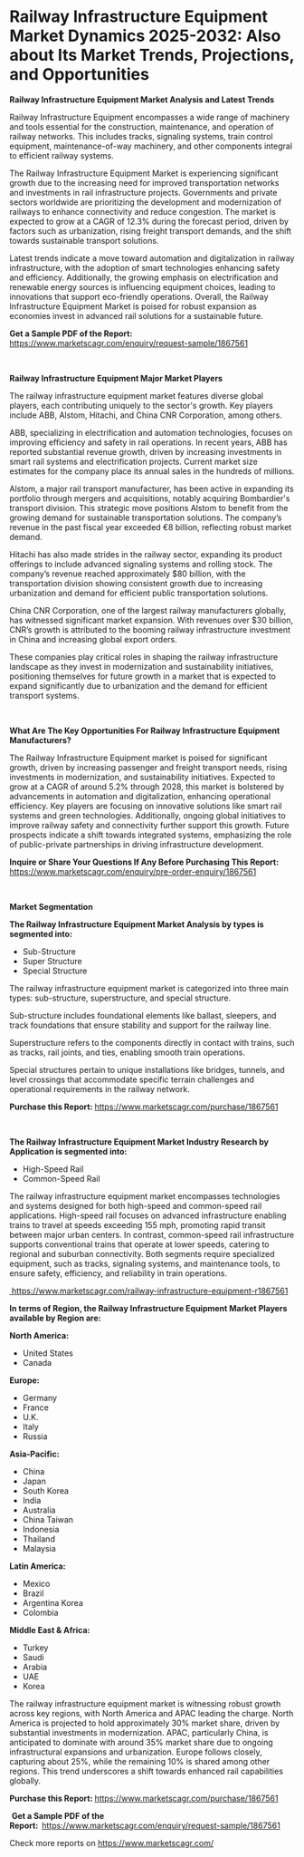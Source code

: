 <p><h1>Railway Infrastructure Equipment Market Dynamics 2025-2032: Also about Its Market Trends, Projections, and Opportunities</h1></p><p><strong>Railway Infrastructure Equipment Market Analysis and Latest Trends</strong></p>
<p><p>Railway Infrastructure Equipment encompasses a wide range of machinery and tools essential for the construction, maintenance, and operation of railway networks. This includes tracks, signaling systems, train control equipment, maintenance-of-way machinery, and other components integral to efficient railway systems.</p><p>The Railway Infrastructure Equipment Market is experiencing significant growth due to the increasing need for improved transportation networks and investments in rail infrastructure projects. Governments and private sectors worldwide are prioritizing the development and modernization of railways to enhance connectivity and reduce congestion. The market is expected to grow at a CAGR of 12.3% during the forecast period, driven by factors such as urbanization, rising freight transport demands, and the shift towards sustainable transport solutions.</p><p>Latest trends indicate a move toward automation and digitalization in railway infrastructure, with the adoption of smart technologies enhancing safety and efficiency. Additionally, the growing emphasis on electrification and renewable energy sources is influencing equipment choices, leading to innovations that support eco-friendly operations. Overall, the Railway Infrastructure Equipment Market is poised for robust expansion as economies invest in advanced rail solutions for a sustainable future.</p></p>
<p><strong>Get a Sample PDF of the Report:&nbsp;</strong> <a href="https://www.marketscagr.com/enquiry/request-sample/1867561?utm_campaign=3137&utm_medium=2&utm_source=Github&utm_content=ia&utm_term=12042025&utm_id=railway-infrastructure-equipment">https://www.marketscagr.com/enquiry/request-sample/1867561</a></p>
<p>&nbsp;</p>
<p><strong>Railway Infrastructure Equipment Major Market Players</strong></p>
<p><p>The railway infrastructure equipment market features diverse global players, each contributing uniquely to the sector's growth. Key players include ABB, Alstom, Hitachi, and China CNR Corporation, among others. </p><p>ABB, specializing in electrification and automation technologies, focuses on improving efficiency and safety in rail operations. In recent years, ABB has reported substantial revenue growth, driven by increasing investments in smart rail systems and electrification projects. Current market size estimates for the company place its annual sales in the hundreds of millions.</p><p>Alstom, a major rail transport manufacturer, has been active in expanding its portfolio through mergers and acquisitions, notably acquiring Bombardier's transport division. This strategic move positions Alstom to benefit from the growing demand for sustainable transportation solutions. The company’s revenue in the past fiscal year exceeded €8 billion, reflecting robust market demand. </p><p>Hitachi has also made strides in the railway sector, expanding its product offerings to include advanced signaling systems and rolling stock. The company’s revenue reached approximately $80 billion, with the transportation division showing consistent growth due to increasing urbanization and demand for efficient public transportation solutions.</p><p>China CNR Corporation, one of the largest railway manufacturers globally, has witnessed significant market expansion. With revenues over $30 billion, CNR’s growth is attributed to the booming railway infrastructure investment in China and increasing global export orders.</p><p>These companies play critical roles in shaping the railway infrastructure landscape as they invest in modernization and sustainability initiatives, positioning themselves for future growth in a market that is expected to expand significantly due to urbanization and the demand for efficient transport systems.</p></p>
<p>&nbsp;</p>
<p><strong>What Are The Key Opportunities For Railway Infrastructure Equipment Manufacturers?</strong></p>
<p><p>The Railway Infrastructure Equipment market is poised for significant growth, driven by increasing passenger and freight transport needs, rising investments in modernization, and sustainability initiatives. Expected to grow at a CAGR of around 5.2% through 2028, this market is bolstered by advancements in automation and digitalization, enhancing operational efficiency. Key players are focusing on innovative solutions like smart rail systems and green technologies. Additionally, ongoing global initiatives to improve railway safety and connectivity further support this growth. Future prospects indicate a shift towards integrated systems, emphasizing the role of public-private partnerships in driving infrastructure development.</p></p>
<p><strong>Inquire or Share Your Questions If Any Before Purchasing This Report:</strong> <a href="https://www.marketscagr.com/enquiry/pre-order-enquiry/1867561?utm_campaign=3137&utm_medium=2&utm_source=Github&utm_content=ia&utm_term=12042025&utm_id=railway-infrastructure-equipment">https://www.marketscagr.com/enquiry/pre-order-enquiry/1867561</a></p>
<p>&nbsp;</p>
<p><strong>Market Segmentation</strong></p>
<p><strong>The Railway Infrastructure Equipment Market Analysis by types is segmented into:</strong></p>
<p><ul><li>Sub-Structure</li><li>Super Structure</li><li>Special Structure</li></ul></p>
<p><p>The railway infrastructure equipment market is categorized into three main types: sub-structure, superstructure, and special structure. </p><p>Sub-structure includes foundational elements like ballast, sleepers, and track foundations that ensure stability and support for the railway line. </p><p>Superstructure refers to the components directly in contact with trains, such as tracks, rail joints, and ties, enabling smooth train operations. </p><p>Special structures pertain to unique installations like bridges, tunnels, and level crossings that accommodate specific terrain challenges and operational requirements in the railway network.</p></p>
<p><strong>Purchase this Report:&nbsp;</strong><a href="https://www.marketscagr.com/purchase/1867561?utm_campaign=3137&utm_medium=2&utm_source=Github&utm_content=ia&utm_term=12042025&utm_id=railway-infrastructure-equipment">https://www.marketscagr.com/purchase/1867561</a></p>
<p>&nbsp;</p>
<p><strong>The Railway Infrastructure Equipment Market Industry Research by Application is segmented into:</strong></p>
<p><ul><li>High-Speed Rail</li><li>Common-Speed Rail</li></ul></p>
<p><p>The railway infrastructure equipment market encompasses technologies and systems designed for both high-speed and common-speed rail applications. High-speed rail focuses on advanced infrastructure enabling trains to travel at speeds exceeding 155 mph, promoting rapid transit between major urban centers. In contrast, common-speed rail infrastructure supports conventional trains that operate at lower speeds, catering to regional and suburban connectivity. Both segments require specialized equipment, such as tracks, signaling systems, and maintenance tools, to ensure safety, efficiency, and reliability in train operations.</p></p>
<p><a href="https://www.marketscagr.com/railway-infrastructure-equipment-r1867561?utm_campaign=3137&utm_medium=2&utm_source=Github&utm_content=ia&utm_term=12042025&utm_id=railway-infrastructure-equipment">&nbsp;https://www.marketscagr.com/railway-infrastructure-equipment-r1867561</a></p>
<p><strong>In terms of Region, the Railway Infrastructure Equipment Market Players available by Region are:</strong></p>
<p>
    <p> <strong> North America: </strong>
        <ul>
            <li>United States</li>
            <li>Canada</li>
        </ul>
        </p> 
    <p> <strong> Europe: </strong>
        <ul>
            <li>Germany</li>
            <li>France</li>
            <li>U.K.</li>
            <li>Italy</li>
            <li>Russia</li>
        </ul>
        </p> 
    <p> <strong> Asia-Pacific: </strong>
        <ul>
            <li>China</li>
            <li>Japan</li>
            <li>South Korea</li>
            <li>India</li>
            <li>Australia</li>
            <li>China Taiwan</li>
            <li>Indonesia</li>
            <li>Thailand</li>
            <li>Malaysia</li>
        </ul>
        </p> 
    <p> <strong> Latin America: </strong>
        <ul>
            <li>Mexico</li>
            <li>Brazil</li>
            <li>Argentina Korea</li>
            <li>Colombia</li>
        </ul>
        </p> 
    <p> <strong> Middle East & Africa: </strong>
        <ul>
            <li>Turkey</li>
            <li>Saudi</li>
            <li>Arabia</li>
            <li>UAE</li>
            <li>Korea</li>
        </ul>
    </p>
    </p>
<p><p>The railway infrastructure equipment market is witnessing robust growth across key regions, with North America and APAC leading the charge. North America is projected to hold approximately 30% market share, driven by substantial investments in modernization. APAC, particularly China, is anticipated to dominate with around 35% market share due to ongoing infrastructural expansions and urbanization. Europe follows closely, capturing about 25%, while the remaining 10% is shared among other regions. This trend underscores a shift towards enhanced rail capabilities globally.</p></p>
<p><strong>Purchase this Report: </strong><a href="https://www.marketscagr.com/purchase/1867561?utm_campaign=3137&utm_medium=2&utm_source=Github&utm_content=ia&utm_term=12042025&utm_id=railway-infrastructure-equipment">https://www.marketscagr.com/purchase/1867561</a></p>
<p>&nbsp;<strong>Get a Sample PDF of the Report:&nbsp;&nbsp;</strong><a href="https://www.marketscagr.com/enquiry/request-sample/1867561?utm_campaign=3137&utm_medium=2&utm_source=Github&utm_content=ia&utm_term=12042025&utm_id=railway-infrastructure-equipment">https://www.marketscagr.com/enquiry/request-sample/1867561</a></p>
<p><strong></strong></p>
<p>Check more reports on <a href="https://www.marketscagr.com/?utm_campaign=3137&utm_medium=2&utm_source=Github&utm_content=ia&utm_term=12042025&utm_id=railway-infrastructure-equipment">https://www.marketscagr.com/</a></p>